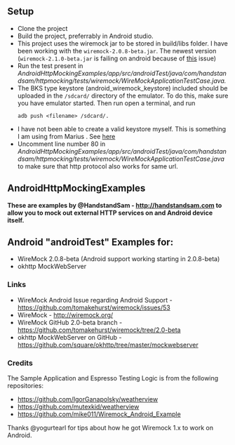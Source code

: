 ## Setup

- Clone the project
- Build the project, preferrably in Android studio.
- This project uses the wiremock jar to be stored in build/libs folder. I have been working with the `wiremock-2.0.8-beta.jar`. The newest version (`wiremock-2.1.0-beta.jar` is failing on android because of [this](https://groups.google.com/forum/#!topic/wiremock-user/qDy0eZ2RjbI) issue)
- Run the test present in _AndroidHttpMockingExamples/app/src/androidTest/java/com/handstandsam/httpmocking/tests/wiremock/WireMockApplicationTestCase.java._
- The BKS type keystore (android_wiremock_keystore) included should be uploaded in the `/sdcard/` directory of the emulator. To do this, make sure you have emulator started. Then run
  open a terminal, and run
  ```
  adb push <filename> /sdcard/.
  ```
- I have not been able to create a valid keystore myself. This is something I am using from Marius . See [here](https://groups.google.com/forum/#!topic/wiremock-user/oDExHctRPCc)
- Uncomment line number 80 in _AndroidHttpMockingExamples/app/src/androidTest/java/com/handstandsam/httpmocking/tests/wiremock/WireMockApplicationTestCase.java_ to make sure that
 http protocol also works for same url.

## AndroidHttpMockingExamples ##

**These are examples by @HandstandSam - http://handstandsam.com to allow you to mock out external HTTP services on and Android device itself.**

## Android "androidTest" Examples for: ##
* WireMock 2.0.8-beta (Android support working starting in 2.0.8-beta)
* okhttp MockWebServer

### Links ###
* WireMock Android Issue regarding Android Support - https://github.com/tomakehurst/wiremock/issues/53
* WireMock - http://wiremock.org/
* WireMock GitHub 2.0-beta branch - https://github.com/tomakehurst/wiremock/tree/2.0-beta
* okhttp MockWebServer on GitHub - https://github.com/square/okhttp/tree/master/mockwebserver

### Credits ###
The Sample Application and Espresso Testing Logic is from the following repositories:
* https://github.com/IgorGanapolsky/weatherview
* https://github.com/mutexkid/weatherview
* https://github.com/mike011/Wiremock_Android_Example

Thanks @yogurtearl for tips about how he got Wiremock 1.x to work on Android.
